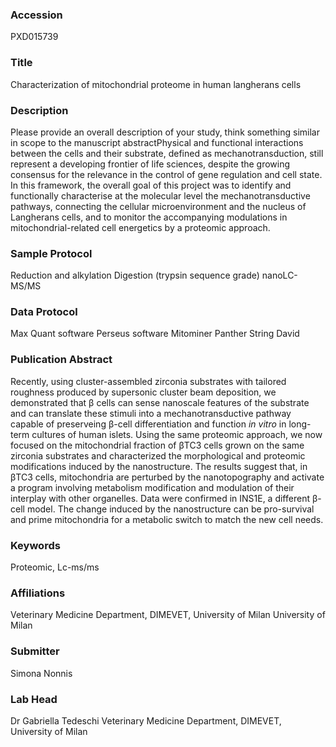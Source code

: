 ### Accession
PXD015739

### Title
Characterization of mitochondrial proteome in human langherans cells

### Description
Please provide an overall description of your study, think something similar in scope to the manuscript abstractPhysical and functional interactions between the cells and their substrate, defined as mechanotransduction, still represent a developing frontier of life sciences, despite the growing consensus for the relevance in the control of gene regulation and cell state. In this framework, the overall goal of this project was to identify and functionally characterise at the molecular level the mechanotransductive pathways, connecting the cellular microenvironment and the nucleus of Langherans cells, and to monitor the accompanying modulations in mitochondrial-related cell energetics by a proteomic approach.

### Sample Protocol
Reduction and alkylation Digestion (trypsin sequence grade) nanoLC-MS/MS

### Data Protocol
Max Quant software  Perseus software  Mitominer Panther  String  David

### Publication Abstract
Recently, using cluster-assembled zirconia substrates with tailored roughness produced by supersonic cluster beam deposition, we demonstrated that &#x3b2; cells can sense nanoscale features of the substrate and can translate these stimuli into a mechanotransductive pathway capable of preserveing &#x3b2;-cell differentiation and function <i>in vitro</i> in long-term cultures of human islets. Using the same proteomic approach, we now focused on the mitochondrial fraction of &#x3b2;TC3 cells grown on the same zirconia substrates and characterized the morphological and proteomic modifications induced by the nanostructure. The results suggest that, in &#x3b2;TC3 cells, mitochondria are perturbed by the nanotopography and activate a program involving metabolism modification and modulation of their interplay with other organelles. Data were confirmed in INS1E, a different &#x3b2;-cell model. The change induced by the nanostructure can be pro-survival and prime mitochondria for a metabolic switch to match the new cell needs.

### Keywords
Proteomic, Lc-ms/ms

### Affiliations
Veterinary Medicine Department, DIMEVET, University of Milan
University of Milan

### Submitter
Simona Nonnis

### Lab Head
Dr Gabriella Tedeschi
Veterinary Medicine Department, DIMEVET, University of Milan


